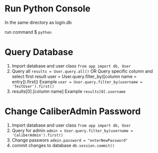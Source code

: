 # Run Python Console
In the same directory as login.db

run command $ `python`

# Query Database
1. Import database and user class `from app import db, User`
2. Query all `results = User.query.all()` OR  Query specific column and select first result user = User.query.filter_by([column name = entry]).first() Example `user = User.query.filter_by(username = 'TestUser').first()`
3. results[0].[column name] Example `results[0].username`


# Change CaliberAdmin Password
1. Import database and user class `from app import db, User`
2. Query for admin `admin = User.query.filter_by(username = 'CaliberAdmin').first()`
3. Change passwors `admin.password = "enterNewPassword"`
4. commit changes to database `db.session.commit()`
